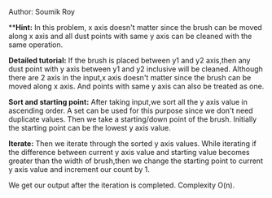 Author: Soumik Roy

**<b>Hint:</b> In this problem, x axis doesn't matter since the brush can be moved along x axis and all dust points with same y axis can be cleaned with 
the same operation.

<b>Detailed tutorial:</b> If the brush is placed between y1 and y2 axis,then any dust point with y axis between y1 and y2 inclusive will be cleaned. Although there are 
2 axis in the input,x axis doesn't matter since the brush can be moved along x axis. And points with same y axis can also be treated as one.

<b>Sort and starting point:</b> After taking input,we sort all the y axis value in ascending order. A set can be used for this purpose since we don't need duplicate values. Then we take a starting/down point
of the brush. Initially the starting point can be the lowest y axis value.

<b>Iterate:</b> Then we iterate through the sorted y axis values. While iterating if the difference between current y axis value and starting value
becomes greater than the width of brush,then we change the starting point to current y axis value and increment our count by 1. 

We get our output after the iteration is completed. Complexity O(n).
